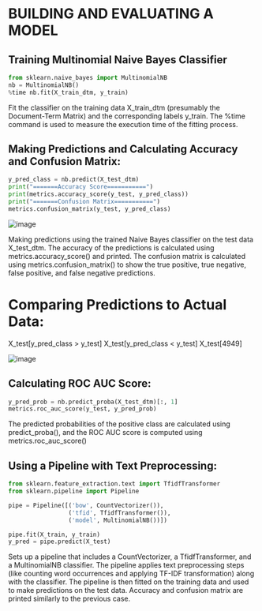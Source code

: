 # BUILDING AND EVALUATING A MODEL 
## Training Multinomial Naive Bayes Classifier
```Python
from sklearn.naive_bayes import MultinomialNB
nb = MultinomialNB()
%time nb.fit(X_train_dtm, y_train)
```
Fit the classifier on the training data X_train_dtm (presumably the Document-Term Matrix) and the corresponding labels y_train. The %time command is used to measure the execution time of the fitting process.
## Making Predictions and Calculating Accuracy and Confusion Matrix:
```Python
y_pred_class = nb.predict(X_test_dtm)
print("=======Accuracy Score===========")
print(metrics.accuracy_score(y_test, y_pred_class))
print("=======Confusion Matrix===========")
metrics.confusion_matrix(y_test, y_pred_class)
```
![image](https://github.com/HaColab2k/NLP_SMS_Spam/assets/127838132/984b818c-a9ff-406d-bb57-2239ef51793a)

Making predictions using the trained Naive Bayes classifier on the test data X_test_dtm. The accuracy of the predictions is calculated using metrics.accuracy_score() and printed. The confusion matrix is calculated using metrics.confusion_matrix() to show the true positive, true negative, false positive, and false negative predictions.
# Comparing Predictions to Actual Data:
X_test[y_pred_class > y_test]
X_test[y_pred_class < y_test]
X_test[4949]

![image](https://github.com/HaColab2k/NLP_SMS_Spam/assets/127838132/f069f7f4-87d8-401b-a86e-bf51176af522)

## Calculating ROC AUC Score:
```Python
y_pred_prob = nb.predict_proba(X_test_dtm)[:, 1]
metrics.roc_auc_score(y_test, y_pred_prob)
```
The predicted probabilities of the positive class are calculated using predict_proba(), and the ROC AUC score is computed using metrics.roc_auc_score()

## Using a Pipeline with Text Preprocessing:
```Python
from sklearn.feature_extraction.text import TfidfTransformer
from sklearn.pipeline import Pipeline

pipe = Pipeline([('bow', CountVectorizer()), 
                 ('tfid', TfidfTransformer()),  
                 ('model', MultinomialNB())])

pipe.fit(X_train, y_train)
y_pred = pipe.predict(X_test)
```
Sets up a pipeline that includes a CountVectorizer, a TfidfTransformer, and a MultinomialNB classifier. The pipeline applies text preprocessing steps (like counting word occurrences and applying TF-IDF transformation) along with the classifier. The pipeline is then fitted on the training data and used to make predictions on the test data. Accuracy and confusion matrix are printed similarly to the previous case.
